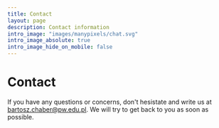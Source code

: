 ```yaml
---
title: Contact
layout: page
description: Contact information
intro_image: "images/manypixels/chat.svg"
intro_image_absolute: true
intro_image_hide_on_mobile: false
---
```


# Contact

If you have any questions or concerns, don't hesistate and write us at bartosz.chaber@pw.edu.pl.
We will try to get back to you as soon as possible.
